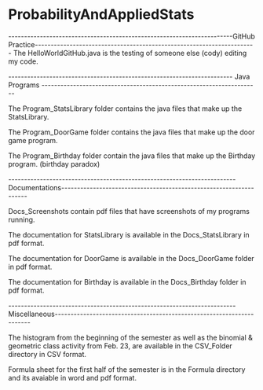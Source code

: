 # ProbabilityAndAppliedStats
-----------------------------------------------------------------------GitHub Practice----------------------------------------------------------------------
The HelloWorldGitHub.java is the testing of someone else (cody) editing my code.

----------------------------------------------------------------------- Java Programs ---------------------------------------------------------------------

The Program_StatsLibrary folder contains the java files that make up the StatsLibrary.

The Program_DoorGame folder contains the java files that make up the door game program.

The Program_Birthday folder contain the java files that make up the Birthday program. (birthday paradox)

------------------------------------------------------------------------Documentations-------------------------------------------------------------------

Docs_Screenshots contain pdf files that have screenshots of my programs running.

The documentation for StatsLibrary is available in the Docs_StatsLibrary in pdf format. 

The documentation for DoorGame is available in the Docs_DoorGame folder in pdf format.

The documentation for Birthday is available in the Docs_Birthday folder in pdf format.

------------------------------------------------------------------------Miscellaneous----------------------------------------------------------------------

The histogram from the beginning of the semester as well as the binomial & geometric class activity from Feb. 23, are available in the CSV_Folder directory in CSV format.

Formula sheet for the first half of the semester is in the Formula directory and its avaiable in word and pdf format.
